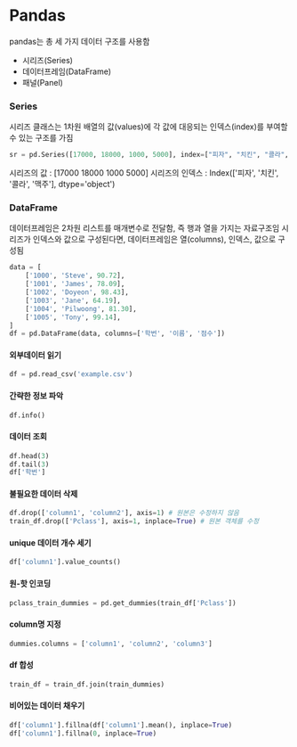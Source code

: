 # Pandas

pandas는 총 세 가지 데이터 구조를 사용함
- 시리즈(Series)
- 데이터프레임(DataFrame)
- 패널(Panel)

### Series
시리즈 클래스는 1차원 배열의 값(values)에 각 값에 대응되는 인덱스(index)를 부여할 수 있는 구조를 가짐
```python
sr = pd.Series([17000, 18000, 1000, 5000], index=["피자", "치킨", "콜라", "맥주"])
```
시리즈의 값 : [17000 18000  1000  5000]
시리즈의 인덱스 : Index(['피자', '치킨', '콜라', '맥주'], dtype='object')

### DataFrame
데이터프레임은 2차원 리스트를 매개변수로 전달함, 즉 행과 열을 가지는 자료구조임
시리즈가 인덱스와 값으로 구성된다면, 데이터프레임은 열(columns), 인덱스, 값으로 구성됨
```python
data = [
    ['1000', 'Steve', 90.72], 
    ['1001', 'James', 78.09], 
    ['1002', 'Doyeon', 98.43], 
    ['1003', 'Jane', 64.19], 
    ['1004', 'Pilwoong', 81.30],
    ['1005', 'Tony', 99.14],
]
df = pd.DataFrame(data, columns=['학번', '이름', '점수'])
```
#### 외부데이터 읽기
```python
df = pd.read_csv('example.csv')
```
#### 간략한 정보 파악
```python
df.info()
```
#### 데이터 조회
```python
df.head(3)
df.tail(3)
df['학번']
```
#### 불필요한 데이터 삭제
```python
df.drop(['column1', 'column2'], axis=1) # 원본은 수정하지 않음
train_df.drop(['Pclass'], axis=1, inplace=True) # 원본 객체를 수정
```
#### unique 데이터 개수 세기
```python
df['column1'].value_counts()
```
#### 원-핫 인코딩
```python
pclass_train_dummies = pd.get_dummies(train_df['Pclass'])
```
#### column명 지정
```python
dummies.columns = ['column1', 'column2', 'column3']
```
#### df 합성
```python
train_df = train_df.join(train_dummies)
```
#### 비어있는 데이터 채우기
```python
df['column1'].fillna(df['column1'].mean(), inplace=True)
df['column1'].fillna(0, inplace=True)
```
